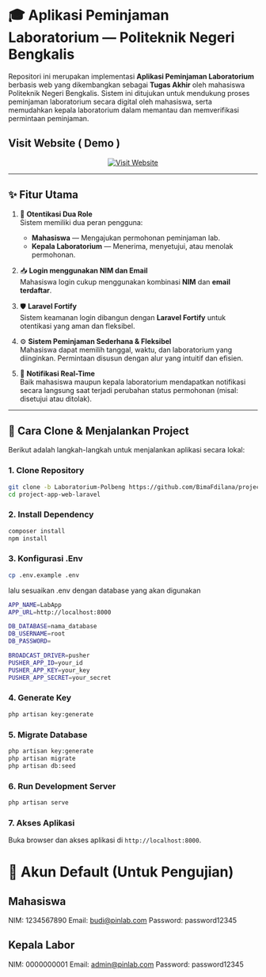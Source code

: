 # 🎓 Aplikasi Peminjaman Laboratorium — Politeknik Negeri Bengkalis

Repositori ini merupakan implementasi **Aplikasi Peminjaman Laboratorium** berbasis web yang dikembangkan sebagai **Tugas Akhir** oleh mahasiswa Politeknik Negeri Bengkalis. Sistem ini ditujukan untuk mendukung proses peminjaman laboratorium secara digital oleh mahasiswa, serta memudahkan kepala laboratorium dalam memantau dan memverifikasi permintaan peminjaman.

## Visit Website ( Demo )
<p align="center">
  <a href="https://pin-lab.virtualtouralamayangpku.my.id/">
    <img src="https://img.shields.io/badge/Unduh_APK_Terbaru-4CAF50?style=for-the-badge&logo=android&logoColor=white" alt="Visit Website">
  </a>
</p>

---

## ✨ Fitur Utama

1. 🔐 **Otentikasi Dua Role**  
   Sistem memiliki dua peran pengguna:
   - **Mahasiswa** — Mengajukan permohonan peminjaman lab.
   - **Kepala Laboratorium** — Menerima, menyetujui, atau menolak permohonan.

2. 📥 **Login menggunakan NIM dan Email**  
   Mahasiswa login cukup menggunakan kombinasi **NIM** dan **email terdaftar**.

3. 🛡️ **Laravel Fortify**  
   Sistem keamanan login dibangun dengan **Laravel Fortify** untuk otentikasi yang aman dan fleksibel.

4. ⚙️ **Sistem Peminjaman Sederhana & Fleksibel**  
   Mahasiswa dapat memilih tanggal, waktu, dan laboratorium yang diinginkan. Permintaan disusun dengan alur yang intuitif dan efisien.

5. 🔔 **Notifikasi Real-Time**  
   Baik mahasiswa maupun kepala laboratorium mendapatkan notifikasi secara langsung saat terjadi perubahan status permohonan (misal: disetujui atau ditolak).

---

## 🚀 Cara Clone & Menjalankan Project

Berikut adalah langkah-langkah untuk menjalankan aplikasi secara lokal:

### 1. Clone Repository

```bash
git clone -b Laboratorium-Polbeng https://github.com/BimaFdilana/project-app-web-laravel.git
cd project-app-web-laravel
```

### 2. Install Dependency

```bash
composer install
npm install
```

### 3. Konfigurasi .Env

```bash
cp .env.example .env
```
lalu sesuaikan .env dengan database yang akan digunakan
```bash
APP_NAME=LabApp
APP_URL=http://localhost:8000

DB_DATABASE=nama_database
DB_USERNAME=root
DB_PASSWORD=

BROADCAST_DRIVER=pusher
PUSHER_APP_ID=your_id
PUSHER_APP_KEY=your_key
PUSHER_APP_SECRET=your_secret
```

### 4. Generate Key

```bash
php artisan key:generate
```

### 5. Migrate Database

```bash
php artisan key:generate
php artisan migrate
php artisan db:seed
```

### 6. Run Development Server

```bash
php artisan serve
```

### 7. Akses Aplikasi

Buka browser dan akses aplikasi di `http://localhost:8000`.


# 👥 Akun Default (Untuk Pengujian)

## Mahasiswa
NIM: 1234567890
Email: budi@pinlab.com
Password: password12345

## Kepala Labor
NIM: 0000000001
Email: admin@pinlab.com
Password: password12345



